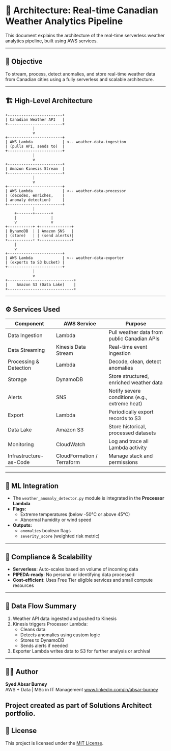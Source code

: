 # 🧭 Architecture: Real-time Canadian Weather Analytics Pipeline

This document explains the architecture of the real-time serverless weather analytics pipeline, built using AWS services.

---

## 📌 Objective

To stream, process, detect anomalies, and store real-time weather data from Canadian cities using a fully serverless and scalable architecture.

---

## 🏗️ High-Level Architecture

```
+------------------------+
| Canadian Weather API   |
+------------------------+
            |
            v
+------------------------+
| AWS Lambda             | <-- weather-data-ingestion
| (pulls API, sends to)  |
+------------------------+
            |
            v
+------------------------+
| Amazon Kinesis Stream  |
+------------------------+
            |
            v
+------------------------+
| AWS Lambda             | <-- weather-data-processor
| (decodes, enriches,    |
| anomaly detection)     |
+------------------------+
            |
    +-------+-------+
    |               |
    v               v
+-----------+ +--------------+
| DynamoDB  | | Amazon SNS   |
| (store)   | | (send alerts)|
+-----------+ +--------------+
    |
    v
+------------------------+
| AWS Lambda             | <-- weather-data-exporter
| (exports to S3 bucket) |
+------------------------+
            |
            v
+-----------------------------+
|    Amazon S3 (Data Lake)    |
+-----------------------------+
```

---

## ⚙️ Services Used

| Component                | AWS Service        | Purpose                                              |
|--------------------------|--------------------| -----------------------------------------------------|
| Data Ingestion           | Lambda             | Pull weather data from public Canadian APIs         |
| Data Streaming           | Kinesis Data Stream| Real-time event ingestion                           |
| Processing & Detection   | Lambda             | Decode, clean, detect anomalies                     |
| Storage                  | DynamoDB           | Store structured, enriched weather data             |
| Alerts                   | SNS                | Notify severe conditions (e.g., extreme heat)       |
| Export                   | Lambda             | Periodically export records to S3                   |
| Data Lake                | Amazon S3          | Store historical, processed datasets                |
| Monitoring               | CloudWatch         | Log and trace all Lambda activity                   |
| Infrastructure-as-Code   | CloudFormation / Terraform | Manage stack and permissions                |

---

## 🧠 ML Integration

- The `weather_anomaly_detector.py` module is integrated in the **Processor Lambda**
- **Flags:**
  - Extreme temperatures (below -50°C or above 45°C)
  - Abnormal humidity or wind speed
- **Outputs:**
  - `anomalies` boolean flags
  - `severity_score` (weighted risk metric)

---

## 🔐 Compliance & Scalability

- **Serverless**: Auto-scales based on volume of incoming data
- **PIPEDA-ready**: No personal or identifying data processed
- **Cost-efficient**: Uses Free Tier eligible services and small compute resources

---

## 📁 Data Flow Summary

1. Weather API data ingested and pushed to Kinesis
2. Kinesis triggers Processor Lambda:
   - Cleans data
   - Detects anomalies using custom logic
   - Stores to DynamoDB
   - Sends alerts if needed
3. Exporter Lambda writes data to S3 for further analysis or archival

---

## 🧑‍💻 Author

**Syed Absar Burney**  
AWS + Data | MSc in IT Management
www.linkedin.com/in/absar-burney


Project created as part of Solutions Architect portfolio.
---

## 📝 License

This project is licensed under the [MIT License](../LICENSE).
